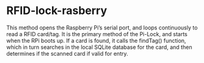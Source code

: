 # RFID-lock-rasberry
This method opens the Raspberry Pi’s serial port, and loops continuously to read a RFID card/tag. It is the primary method of the Pi-Lock, and starts when the RPi boots up. If a card is found, it calls the findTag() function, which in turn searches in the local SQLite database  for the card, and then determines if the scanned card if valid for entry.
